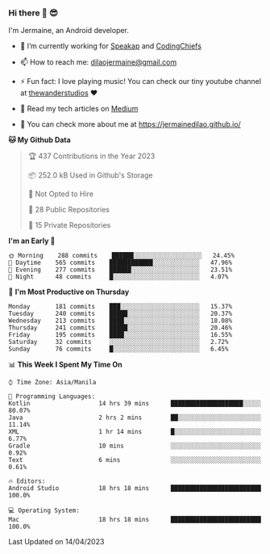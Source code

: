 ### Hi there 👋 😎
I'm Jermaine, an Android developer.

- 🔭 I’m currently working for [Speakap](https://www.speakap.com/) and [CodingChiefs](https://codingchiefs.com/en/)

- 📫 How to reach me: dilaojermaine@gmail.com

- ⚡ Fun fact: I love playing music! You can check our tiny youtube channel at [thewanderstudios](https://www.youtube.com/thewanderstudios) ♥️

- 📖 Read my tech articles on [Medium](https://jermainedilao.medium.com/)

- 👀 You can check more about me at https://jermainedilao.github.io/

<!--
**jermainedilao/jermainedilao** is a ✨ _special_ ✨ repository because its `README.md` (this file) appears on your GitHub profile.

Here are some ideas to get you started:

- 🔭 I’m currently working on ...
- 🌱 I’m currently learning ...
- 👯 I’m looking to collaborate on ...
- 🤔 I’m looking for help with ...
- 💬 Ask me about ...
- 📫 How to reach me: ...
- 😄 Pronouns: ...
- ⚡ Fun fact: ...
-->

<!--START_SECTION:waka-->
**🐱 My Github Data** 

> 🏆 437 Contributions in the Year 2023
 > 
> 📦 252.0 kB Used in Github's Storage 
 > 
> 🚫 Not Opted to Hire
 > 
> 📜 28 Public Repositories 
 > 
> 🔑 15 Private Repositories  
 > 
**I'm an Early 🐤** 

```text
🌞 Morning    288 commits    ██████░░░░░░░░░░░░░░░░░░░   24.45% 
🌆 Daytime    565 commits    ████████████░░░░░░░░░░░░░   47.96% 
🌃 Evening    277 commits    ██████░░░░░░░░░░░░░░░░░░░   23.51% 
🌙 Night      48 commits     █░░░░░░░░░░░░░░░░░░░░░░░░   4.07%

```
📅 **I'm Most Productive on Thursday** 

```text
Monday       181 commits    ███░░░░░░░░░░░░░░░░░░░░░░   15.37% 
Tuesday      240 commits    █████░░░░░░░░░░░░░░░░░░░░   20.37% 
Wednesday    213 commits    ████░░░░░░░░░░░░░░░░░░░░░   18.08% 
Thursday     241 commits    █████░░░░░░░░░░░░░░░░░░░░   20.46% 
Friday       195 commits    ████░░░░░░░░░░░░░░░░░░░░░   16.55% 
Saturday     32 commits     ░░░░░░░░░░░░░░░░░░░░░░░░░   2.72% 
Sunday       76 commits     █░░░░░░░░░░░░░░░░░░░░░░░░   6.45%

```


📊 **This Week I Spent My Time On** 

```text
⌚︎ Time Zone: Asia/Manila

💬 Programming Languages: 
Kotlin                   14 hrs 39 mins      ████████████████████░░░░░   80.07% 
Java                     2 hrs 2 mins        ██░░░░░░░░░░░░░░░░░░░░░░░   11.14% 
XML                      1 hr 14 mins        █░░░░░░░░░░░░░░░░░░░░░░░░   6.77% 
Gradle                   10 mins             ░░░░░░░░░░░░░░░░░░░░░░░░░   0.92% 
Text                     6 mins              ░░░░░░░░░░░░░░░░░░░░░░░░░   0.61%

🔥 Editors: 
Android Studio           18 hrs 18 mins      █████████████████████████   100.0%

💻 Operating System: 
Mac                      18 hrs 18 mins      █████████████████████████   100.0%

```


 Last Updated on 14/04/2023
<!--END_SECTION:waka-->

